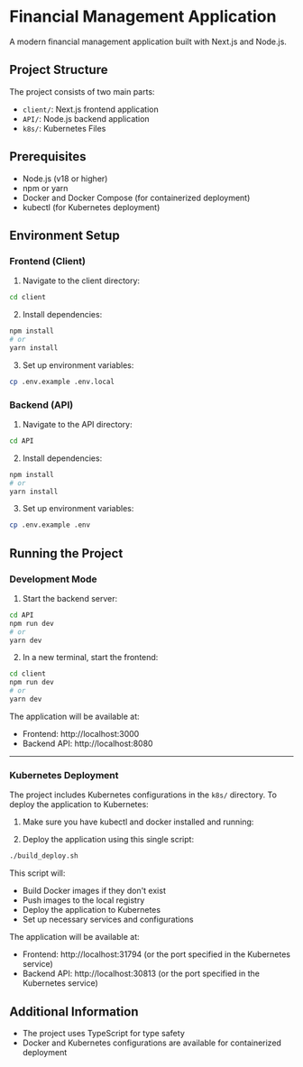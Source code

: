
# Financial Management Application

A modern financial management application built with Next.js and Node.js.

## Project Structure

The project consists of two main parts:
- `client/`: Next.js frontend application
- `API/`: Node.js backend application
- `k8s/`: Kubernetes Files

## Prerequisites

- Node.js (v18 or higher)
- npm or yarn
- Docker and Docker Compose (for containerized deployment)
- kubectl (for Kubernetes deployment)

## Environment Setup

### Frontend (Client)

1. Navigate to the client directory:
```bash
cd client
```

2. Install dependencies:
```bash
npm install
# or
yarn install
```

3. Set up environment variables:
```bash
cp .env.example .env.local
```

### Backend (API)

1. Navigate to the API directory:
```bash
cd API
```

2. Install dependencies:
```bash
npm install
# or
yarn install
```

3. Set up environment variables:
```bash
cp .env.example .env
```

## Running the Project

### Development Mode

1. Start the backend server:
```bash
cd API
npm run dev
# or
yarn dev
```

2. In a new terminal, start the frontend:
```bash
cd client
npm run dev
# or
yarn dev
```

The application will be available at:
- Frontend: http://localhost:3000
- Backend API: http://localhost:8080

----
### Kubernetes Deployment

The project includes Kubernetes configurations in the `k8s/` directory. To deploy the application to Kubernetes:

1. Make sure you have kubectl and docker installed and running:


2. Deploy the application using this single script:
```bash
./build_deploy.sh
```

This script will:
- Build Docker images if they don't exist
- Push images to the local registry
- Deploy the application to Kubernetes
- Set up necessary services and configurations

The application will be available at:
- Frontend: http://localhost:31794 (or the port specified in the Kubernetes service)
- Backend API: http://localhost:30813 (or the port specified in the Kubernetes service)

## Additional Information

- The project uses TypeScript for type safety
- Docker and Kubernetes configurations are available for containerized deployment